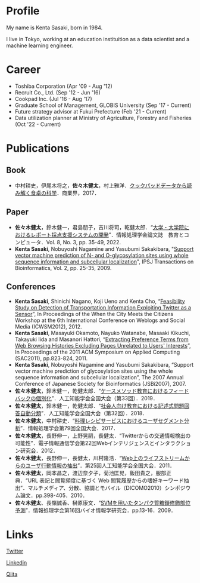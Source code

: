 # Profile
My name is Kenta Sasaki, born in 1984.

I live in Tokyo, working at an education instituition as a data scientist and a machine learning engineer.

# Career
- Toshiba Corporation (Apr '09 - Aug '12)
- Recruit Co., Ltd. (Sep '12 - Jun '16)
- Cookpad Inc. (Jul '16 - Aug '17)
- Graduate School of Management, GLOBIS University (Sep '17 - Current)
- Future strategy advisor at Fukui Prefecture (Feb '21 - Current)
- Data utilization planner at Ministry of Agriculture, Forestry and Fisheries (Oct '22 - Current)

# Publications
## Book
- 中村耕史，伊尾木将之，**佐々木健太**，村上雅洋．[クックパッドデータから読み解く食卓の科学](https://www.amazon.co.jp/dp/4785505206)．商業界，2017．

## Paper
- **佐々木健太**，鈴木健一，君島朋子，吉川将司，乾健太郎．“[大学・大学院におけるレポート採点支援システムの開発](http://id.nii.ac.jp/1001/00220363/)”．情報処理学会論文誌　教育とコンピュータ．Vol. 8, No. 3, pp. 35-49, 2022.
- **Kenta Sasaki**, Nobuyoshi Nagamine and Yasubumi Sakakibara, "[Support vector machine prediction of N- and O-glycosylation sites using whole sequence information and subcellular localization](https://www.jstage.jst.go.jp/article/imt/4/2/4_2_400/_article/-char/ja)", IPSJ Transactions on Bioinformatics, Vol. 2, pp. 25-35, 2009.

## Conferences
- **Kenta Sasaki**, Shinichi Nagano, Koji Ueno and Kenta Cho, “[Feasibility Study on Detection of Transportation Information Exploiting Twitter as a Sensor](https://www.aaai.org/ocs/index.php/ICWSM/ICWSM12/paper/view/4752)”, In Proceedings of the When the City Meets the Citizens Workshop at the 6th International Conference on Weblogs and Social Media (ICWSM2012), 2012.
- **Kenta Sasaki**, 	Masayuki Okamoto, Nayuko Watanabe, Masaaki Kikuchi, Takayuki Iida and Masanori Hattori, “[Extracting Preference Terms from Web Browsing Histories Excluding Pages Unrelated to Users' Interests](https://dl.acm.org/doi/10.1145/1982185.1982362)”, In Proceedings of the 2011 ACM Symposium on Applied Computing (SAC2011), pp.823-824, 2011.
- **Kenta Sasaki**, Nobuyoshi Nagamine and Yasubumi Sakakibara, “Support vector machine prediction of glycosylation sites using the whole sequence information and subcellular localization”, The 2007 Annual Conference of Japanese Society for Bioinformatics (JSBi2007), 2007.
- **佐々木健太**，鈴木健一，乾健太郎．“[ケースメソッド教育におけるフィードバックの個別化](https://www.jstage.jst.go.jp/article/pjsai/JSAI2019/0/JSAI2019_1O3J1203/_article/-char/ja/)”．人工知能学会全国大会（第33回）．2019．
- **佐々木健太**，鈴木健一，乾健太郎．“[社会人向け教育における記述式問題回答自動分類](https://www.jstage.jst.go.jp/article/pjsai/JSAI2018/0/JSAI2018_1L203/_article/-char/ja/)”．人工知能学会全国大会（第32回）．2018．
- **佐々木健太**，中村耕史．“[料理レシピサービスにおけるユーザセグメント分析](https://ci.nii.ac.jp/naid/170000174455/)”．情報処理学会第79回全国大会．2017．
- **佐々木健太**，長野伸一，上野晃嗣，長健太．“Twitterからの交通情報検出の可能性”．電子情報通信学会第22回Webインテリジェンスとインタラクション研究会．2012．
- **佐々木健太**，長野伸一，長健太，川村隆浩．“[Web上のライフストリームからのユーザ行動情報の抽出](https://www.jstage.jst.go.jp/article/pjsai/JSAI2011/0/JSAI2011_3F34in/_article/-char/ja/)”．第25回人工知能学会全国大会．2011．
- **佐々木健太**，岡本昌之，渡辺奈夕子，菊池匡晃，飯田貴之，服部正典．“URL 表記と閲覧頻度に基づく Web 閲覧履歴からの嗜好キーワード抽出”．マルチメディア、分散、協調とモバイル（DICOMO2010）シンポジウム論文．pp.398-405．2010．
- **佐々木健太**、長嶺誠香、榊原康文．“[SVMを用いたタンパク質糖鎖修飾部位予測](https://ci.nii.ac.jp/naid/110007226085)”．情報処理学会第16回バイオ情報学研究会．pp.13-16．2009．


# Links
[Twitter](https://twitter.com/kenta1984)

[Linkedin](https://www.linkedin.com/in/kenta1984)

[Qiita](https://qiita.com/kenta1984)
